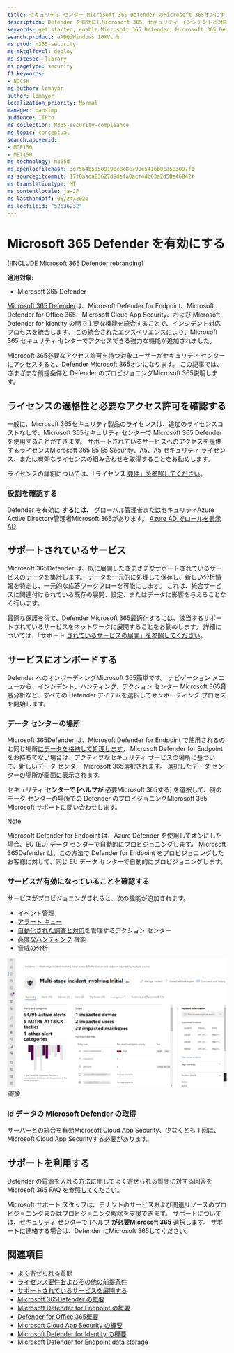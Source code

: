 ```yaml
---
title: セキュリティ センター Microsoft 365 Defender のMicrosoft 365オンにする
description: Defender を有効にしMicrosoft 365、セキュリティ インシデントと対応の統合を開始する方法について学習します。
keywords: get started, enable Microsoft 365 Defender, Microsoft 365 Defender, M365, セキュリティ, データの場所, 必要なアクセス許可, ライセンスの適格性, 設定ページ
search.product: eADQiWindows 10XVcnh
ms.prod: m365-security
ms.mktglfcycl: deploy
ms.sitesec: library
ms.pagetype: security
f1.keywords:
- NOCSH
ms.author: lomayor
author: lomayor
localization_priority: Normal
manager: dansimp
audience: ITPro
ms.collection: M365-security-compliance
ms.topic: conceptual
search.appverid:
- MOE150
- MET150
ms.technology: m365d
ms.openlocfilehash: 3d7564b5d509190c8c8e799c541bb0ca583097f1
ms.sourcegitcommit: 17f0aada83627d9defa0acf4db03a2d58e46842f
ms.translationtype: MT
ms.contentlocale: ja-JP
ms.lasthandoff: 05/24/2021
ms.locfileid: "52636232"
---
```

# <a name="turn-on-microsoft-365-defender"></a>Microsoft 365 Defender を有効にする

[!INCLUDE [Microsoft 365 Defender rebranding](../includes/microsoft-defender.md)]


**適用対象:**
- Microsoft 365 Defender

[Microsoft 365 Defender](microsoft-365-defender.md)は、Microsoft Defender for Endpoint、Microsoft Defender for Office 365、Microsoft Cloud App Security、および Microsoft Defender for Identity の間で主要な機能を統合することで、インシデント対応プロセスを統合します。 この統合されたエクスペリエンスにより、Microsoft 365 セキュリティ センターでアクセスできる強力な機能が追加されました。

Microsoft 365必要なアクセス許可を持つ対象ユーザーがセキュリティ センターにアクセスすると、Defender Microsoft 365オンになります。 この記事では、さまざまな前提条件と Defender のプロビジョニングMicrosoft 365説明します。

## <a name="check-license-eligibility-and-required-permissions"></a>ライセンスの適格性と必要なアクセス許可を確認する

一般に、Microsoft 365セキュリティ製品のライセンスは、追加のライセンスコストなしで、Microsoft 365セキュリティ センターで Microsoft 365 Defender を使用することができます。 サポートされているサービスへのアクセスを提供するライセンスMicrosoft 365 E5 E5 Security、A5、A5 セキュリティ ライセンス、または有効なライセンスの組み合わせを取得することをお勧めします。

ライセンスの詳細については、「ライセンス [要件」を参照してください](prerequisites.md#licensing-requirements)。

### <a name="check-your-role"></a>役割を確認する

Defender を有効に **するには、** グローバル管理者またはセキュリティAzure Active Directory管理者Microsoft 365があります。 [Azure AD でロールを表示AD](/azure/active-directory/users-groups-roles/directory-manage-roles-portal)

## <a name="supported-services"></a>サポートされているサービス

Microsoft 365Defender は、既に展開したさまざまなサポートされているサービスのデータを集計します。 データを一元的に処理して保存し、新しい分析情報を特定し、一元的な応答ワークフローを可能にします。 これは、統合サービスに関連付けられている既存の展開、設定、またはデータに影響を与えることなく行います。

最適な保護を得て、Defender Microsoft 365最適化するには、該当するサポートされているサービスをネットワークに展開することをお勧めします。 詳細については、「サポート [されているサービスの展開」を参照してください](deploy-supported-services.md)。

## <a name="onboard-to-the-service"></a>サービスにオンボードする
Defender へのオンボーディングMicrosoft 365簡単です。 ナビゲーション メニューから、インシデント、ハンティング、アクション センター Microsoft 365脅威分析など、すべての Defender アイテムを選択してオンボーディング プロセスを開始します。 

### <a name="data-center-location"></a>データ センターの場所

Microsoft 365Defender は、Microsoft Defender for Endpoint で使用されるのと同じ場所[にデータを格納して処理します](/windows/security/threat-protection/microsoft-defender-atp/data-storage-privacy)。 Microsoft Defender for Endpoint をお持ちでない場合は、アクティブなセキュリティ サービスの場所に基づいて、新しいデータ センター Microsoft 365選択されます。 選択したデータ センターの場所が画面に表示されます。

セキュリティ **センターで [ヘルプが** 必要Microsoft 365する] を選択して、別のデータ センターの場所での Defender のプロビジョニングMicrosoft 365 Microsoft サポートに問い合わせします。

> [!NOTE]
> Microsoft Defender for Endpoint は、Azure Defender を使用してオンにした場合、EU (EU) データ センターで自動的にプロビジョニングします。 Microsoft 365Defender は、この方法で Defender for Endpoint をプロビジョニングしたお客様に対して、同じ EU データ センターで自動的にプロビジョニングします。

### <a name="confirm-that-the-service-is-on"></a>サービスが有効になっていることを確認する

サービスがプロビジョニングされると、次の機能が追加されます。

- [イベント管理](incidents-overview.md)
- [アラート キュー](investigate-alerts.md)
- [自動化された調査と対応](m365d-autoir.md)を管理するアクション センター
- [高度なハンティング](advanced-hunting-overview.md) 機能
- 脅威の分析

![インシデント管理Microsoft 365その他のセキュリティ センター Microsoft 365 Defender 機能Microsoft 365セキュリティ センター機能を備えたセキュリティ センター ナビゲーション ウィンドウMicrosoft 365 ](../../media/overview-incident.png)
 *画像*

### <a name="getting-microsoft-defender-for-identity-data"></a>Id データの Microsoft Defender の取得 
サーバーとの統合を有効Microsoft Cloud App Security、少なくとも 1 回は、Microsoft Cloud App Securityする必要があります。

## <a name="get-assistance"></a>サポートを利用する

Defender の電源を入れる方法に関してよく寄せられる質問に対する回答をMicrosoft 365 FAQ を[参照してください](m365d-enable-faq.md)。

Microsoft サポート スタッフは、テナントのサービスおよび関連リソースのプロビジョニングまたはプロビジョニング解除を支援できます。 サポートについては、セキュリティ センターで [ヘルプ **が必要Microsoft 365** 選択します。 サポートに連絡する場合は、Defender にMicrosoft 365してください。

## <a name="related-topics"></a>関連項目

- [よく寄せられる質問](m365d-enable-faq.md)
- [ライセンス要件およびその他の前提条件](prerequisites.md)
- [サポートされているサービスを展開する](deploy-supported-services.md)
- [Microsoft 365Defender の概要](microsoft-365-defender.md)
- [Microsoft Defender for Endpoint の概要](../defender-endpoint/microsoft-defender-endpoint.md)
- [Defender for Office 365概要](../office-365-security/defender-for-office-365.md)
- [Microsoft Cloud App Security の概要](/cloud-app-security/what-is-cloud-app-security)
- [Microsoft Defender for Identity の概要](/azure-advanced-threat-protection/what-is-atp)
- [Microsoft Defender for Endpoint data storage](../defender-endpoint/data-storage-privacy.md)
